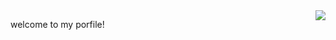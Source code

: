 <img align= "right" width= "auto" src= "https://github-readme-stats.vercel.app/api/top-langs/?username=zheshigewenti&layout=compact"/>

<!-- https://github.com/anuraghazra/github-readme-stats -->


   welcome to my porfile!
